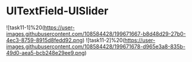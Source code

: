 # UITextField-UISlider

![task11-1]%20(https://user-images.githubusercontent.com/108584428/199671667-b8d48d29-27b0-4ec3-8759-8915d8fedd92.png)
![task11-2]%20(https://user-images.githubusercontent.com/108584428/199671678-d965e3a8-835b-49d0-aea5-bcb248e29ee9.png)

